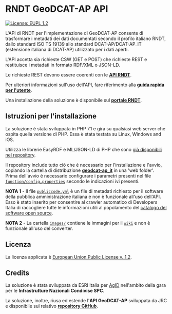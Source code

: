 # RNDT GeoDCAT-AP API

[![License: EUPL 1.2](https://img.shields.io/badge/License-EUPL&nbsp;1.2-blue.svg)](https://joinup.ec.europa.eu/sites/default/files/custom-page/attachment/eupl_v1.2_it.pdf)

L&#39;API di RNDT per l&#39;implementazione di GeoDCAT-AP consente di trasformare i metadati dei dati documentati secondo il profilo italiano RNDT, dallo standard ISO TS 19139 allo standard DCAT-AP/DCAT-AP_IT (estensione italiana di DCAT-AP) utilizzato per i dati aperti.

L&#39;API accetta sia richieste CSW (GET e POST) che richieste REST e restituisce i metadati in formato RDF/XML o JSON-LD.

Le richieste REST devono essere coerenti con le [**API RNDT**](https://geodati.gov.it/geoportale/strumenti/api-rest).

Per ulteriori informazioni sull'uso dell'API, fare riferimento alla [**guida rapida per l'utente**](https://github.com/AgID/rndt-geodcat-ap-api/wiki/Guida-rapida-per-l'utente).

Una installazione della soluzione è disponibile sul [**portale RNDT**](https://geodati.gov.it/geodcat-ap_it/).

## Istruzioni per l'installazione
La soluzione è stata sviluppata in PHP 7.1 e gira su qualsiasi web server che ospita quella versione di PHP. Essa è stata testata su Linux, Windows and iOS.

Utilizza le librerie EasyRDF e ML/JSON-LD di PHP che sono [già disponibili nel repository](lib/composer).

Il repository include tutto ciò che è necessario per l'installazione e l'avvio, copiando la cartella di distribuzione [**geodcat-ap_it**](geodcat-ap_it) in una 'web folder'. Prima dell'avvio è necessario configurare i parametri presenti nel file [```function/config.properties```](function/config.properties) secondo le indicazioni ivi presenti.
 
**NOTA 1** - Il file [```publiccode.yml```](publiccode.yml) è un file di metadati richiesto per il software della pubblica amministrazione italiana e non è funzionale all'uso dell'API. Esso è stato inserito per consentire al crawler automatico di Developers Italia di raccogliere tutte le informazioni utili al popolamento del [catalogo del software open source](https://developers.italia.it/it/software).

**NOTA 2** - La cartella [```images/```](images) contiene le immagini per il [```wiki```](https://github.com/AgID/rndt-geodcat-ap-api/wiki) e non è funzionale all'uso del converter.

## Licenza
La licenza applicata è [European Union Public License v. 1.2](LICENSE).

## Credits
La soluzione è stata sviluppata da ESRI Italia per [AgID](https://www.agid.gov.it/) nell'ambito della gara per le **Infrastrutture Nazionali Condivise SPC**.

La soluzione, inoltre, riusa ed estende l'**API GeoDCAT-AP** sviluppata da JRC e disponibile sul relativo [**repository GitHub**](https://github.com/SEMICeu/iso-19139-to-dcat-ap/tree/master/api).
